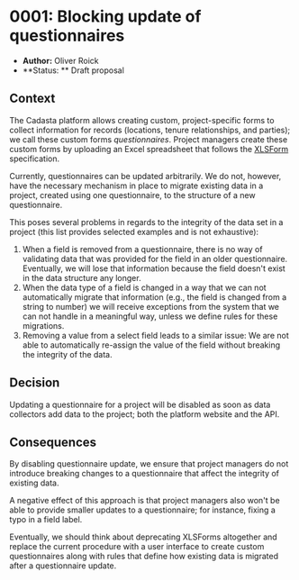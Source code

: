 # 0001: Blocking update of questionnaires

- **Author:** Oliver Roick
- **Status: ** Draft proposal

## Context

The Cadasta platform allows creating custom, project-specific forms to collect information for records (locations, tenure relationships, and parties); we call these custom forms _questionnaires_. Project managers create these custom forms by uploading an Excel spreadsheet that follows the [XLSForm](http://xlsform.org/) specification. 

Currently, questionnaires can be updated arbitrarily. We do not, however, have the necessary mechanism in place to migrate existing data in a project, created using one questionnaire, to the structure of a new questionnaire. 

This poses several problems in regards to the integrity of the data set in a project (this list provides selected examples and is not exhaustive):

1. When a field is removed from a questionnaire, there is no way of validating data that was provided for the field in an older questionnaire. Eventually, we will lose that information because the field doesn't exist in the data structure any longer.
2. When the data type of a field is changed in a way that we can not automatically migrate that information (e.g., the field is changed from a string to number) we will receive exceptions from the system that we can not handle in a meaningful way, unless we define rules for these migrations. 
3. Removing a value from a select field leads to a similar issue: We are not able to automatically re-assign the value of the field without breaking the integrity of the data. 

## Decision

Updating a questionnaire for a project will be disabled as soon as data collectors add data to the project; both the platform website and the API.

## Consequences

By disabling questionnaire update, we ensure that project managers do not introduce breaking changes to a questionnaire that affect the integrity of existing data. 

A negative effect of this approach is that project managers also won't be able to provide smaller updates to a questionnaire; for instance, fixing a typo in a field label. 

Eventually, we should think about deprecating XLSForms altogether and replace the current procedure with a user interface to create custom questionnaires along with rules that define how existing data is migrated after a questionnaire update. 
